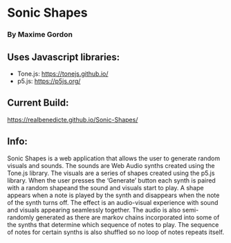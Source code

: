 # Sonic Shapes
### By Maxime Gordon

## Uses Javascript libraries:

- Tone.js: https://tonejs.github.io/
- p5.js: https://p5js.org/

## Current Build:
https://realbenedicte.github.io/Sonic-Shapes/

## Info:
Sonic Shapes is a web application that allows the user to generate random visuals and sounds. The sounds are Web Audio synths created using the Tone.js library. The visuals are a series of shapes created using the p5.js library. When the user presses the ‘Generate’ button each synth is paired with a random shapeand the sound and visuals start to play. A shape appears when a note is played by the synth and disappears when the note of the synth turns off. The effect is an audio-visual experience with sound and visuals appearing seamlessly together. The audio is also semi-randomly generated as there are markov chains incorporated into some of the synths that determine which sequence of notes to play. The sequence of notes for certain synths is also shuffled so no loop of notes repeats itself.


